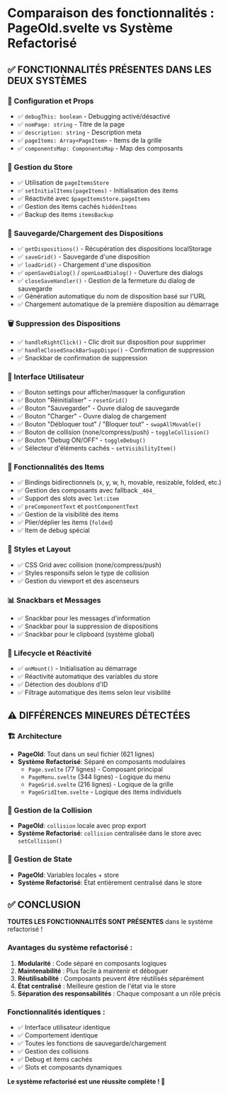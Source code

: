 # Comparaison des fonctionnalités : PageOld.svelte vs Système Refactorisé

## ✅ FONCTIONNALITÉS PRÉSENTES DANS LES DEUX SYSTÈMES

### 🔧 Configuration et Props
- ✅ `debugThis: boolean` - Debugging activé/désactivé
- ✅ `nomPage: string` - Titre de la page
- ✅ `description: string` - Description meta
- ✅ `pageItems: Array<PageItem>` - Items de la grille
- ✅ `componentsMap: ComponentsMap` - Map des composants

### 🏪 Gestion du Store
- ✅ Utilisation de `pageItemsStore`
- ✅ `setInitialItems(pageItems)` - Initialisation des items
- ✅ Réactivité avec `$pageItemsStore.pageItems`
- ✅ Gestion des items cachés `hiddenItems`
- ✅ Backup des items `itemsBackup`

### 💾 Sauvegarde/Chargement des Dispositions
- ✅ `getDispositions()` - Récupération des dispositions localStorage
- ✅ `saveGrid()` - Sauvegarde d'une disposition
- ✅ `loadGrid()` - Chargement d'une disposition
- ✅ `openSaveDialog()` / `openLoadDialog()` - Ouverture des dialogs
- ✅ `closeSaveHandler()` - Gestion de la fermeture du dialog de sauvegarde
- ✅ Génération automatique du nom de disposition basé sur l'URL
- ✅ Chargement automatique de la première disposition au démarrage

### 🗑️ Suppression des Dispositions
- ✅ `handleRightClick()` - Clic droit sur disposition pour supprimer
- ✅ `handleClosedSnackBarSuppDispo()` - Confirmation de suppression
- ✅ Snackbar de confirmation de suppression

### 📱 Interface Utilisateur
- ✅ Bouton settings pour afficher/masquer la configuration
- ✅ Bouton "Réinitialiser" - `resetGrid()`
- ✅ Bouton "Sauvegarder" - Ouvre dialog de sauvegarde
- ✅ Bouton "Charger" - Ouvre dialog de chargement
- ✅ Bouton "Débloquer tout" / "Bloquer tout" - `swapAllMovable()`
- ✅ Bouton de collision (none/compress/push) - `toggleCollision()`
- ✅ Bouton "Debug ON/OFF" - `toggleDebug()`
- ✅ Sélecteur d'éléments cachés - `setVisibilityItem()`

### 🔧 Fonctionnalités des Items
- ✅ Bindings bidirectionnels (x, y, w, h, movable, resizable, folded, etc.)
- ✅ Gestion des composants avec fallback `_404_`
- ✅ Support des slots avec `let:item`
- ✅ `preComponentText` et `postComponentText`
- ✅ Gestion de la visibilité des items
- ✅ Plier/déplier les items (`folded`)
- ✅ Item de debug spécial

### 🎨 Styles et Layout
- ✅ CSS Grid avec collision (none/compress/push)
- ✅ Styles responsifs selon le type de collision
- ✅ Gestion du viewport et des ascenseurs

### 📊 Snackbars et Messages
- ✅ Snackbar pour les messages d'information
- ✅ Snackbar pour la suppression de dispositions
- ✅ Snackbar pour le clipboard (système global)

### 🔄 Lifecycle et Réactivité
- ✅ `onMount()` - Initialisation au démarrage
- ✅ Réactivité automatique des variables du store
- ✅ Détection des doublons d'ID
- ✅ Filtrage automatique des items selon leur visibilité

## ⚠️ DIFFÉRENCES MINEURES DÉTECTÉES

### 🏗️ Architecture
- **PageOld**: Tout dans un seul fichier (621 lignes)
- **Système Refactorisé**: Séparé en composants modulaires
  - `Page.svelte` (77 lignes) - Composant principal
  - `PageMenu.svelte` (344 lignes) - Logique du menu
  - `PageGrid.svelte` (216 lignes) - Logique de la grille
  - `PageGridItem.svelte` - Logique des items individuels

### 🔧 Gestion de la Collision
- **PageOld**: `collision` locale avec prop export
- **Système Refactorisé**: `collision` centralisée dans le store avec `setCollision()`

### 🎯 Gestion de State
- **PageOld**: Variables locales + store
- **Système Refactorisé**: État entièrement centralisé dans le store

## ✅ CONCLUSION

**TOUTES LES FONCTIONNALITÉS SONT PRÉSENTES** dans le système refactorisé !

### Avantages du système refactorisé :
1. **Modularité** : Code séparé en composants logiques
2. **Maintenabilité** : Plus facile à maintenir et déboguer
3. **Réutilisabilité** : Composants peuvent être réutilisés séparément
4. **État centralisé** : Meilleure gestion de l'état via le store
5. **Séparation des responsabilités** : Chaque composant a un rôle précis

### Fonctionnalités identiques :
- ✅ Interface utilisateur identique
- ✅ Comportement identique
- ✅ Toutes les fonctions de sauvegarde/chargement
- ✅ Gestion des collisions
- ✅ Debug et items cachés
- ✅ Slots et composants dynamiques

**Le système refactorisé est une réussite complète ! 🎉**
